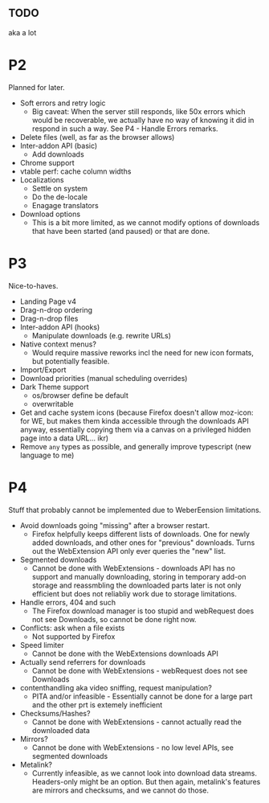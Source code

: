 TODO
---

aka a lot

P2
===

Planned for later.

* Soft errors and retry logic
  * Big caveat: When the server still responds, like 50x errors which would be recoverable, we actually have no way of knowing it did in respond in such a way. See P4 - Handle Errors remarks.
* Delete files (well, as far as the browser allows)
* Inter-addon API (basic)
  * Add downloads
* Chrome support
* vtable perf: cache column widths
* Localizations
  * Settle on system
  * Do the de-locale
  * Enagage translators
* Download options
  * This is a bit more limited, as we cannot modify options of downloads that have been started (and paused) or that are done.

P3
===

Nice-to-haves.

* Landing Page v4
* Drag-n-drop ordering
* Drag-n-drop files
* Inter-addon API (hooks)
  * Manipulate downloads (e.g. rewrite URLs)
* Native context menus?
  * Would require massive reworks incl the need for new icon formats, but potentially feasible.
* Import/Export
* Download priorities (manual scheduling overrides)
* Dark Theme support
  * os/browser define be default
  * overwritable
* Get and cache system icons (because Firefox doesn't allow moz-icon: for WE, but makes them kinda accessible through the downloads API anyway, essentially copying them via a canvas on a privileged hidden page into a data URL... ikr)
* Remove `any` types as possible, and generally improve typescript (new language to me)

P4
===

Stuff that probably cannot be implemented due to WeberEension limitations.

* Avoid downloads going "missing" after a browser restart.
  * Firefox helpfully keeps different lists of downloads. One for newly added downloads, and other ones for "previous" downloads. Turns out the WebExtension API only ever queries the "new" list.
* Segmented downloads
  * Cannot be done with WebExtensions - downloads API has no support and manually downloading, storing in temporary add-on storage and reassmbling the downloaded parts later is not only efficient but does not reliabliy work due to storage limitations.
* Handle errors, 404 and such
  * The Firefox download manager is too stupid and webRequest does not see Downloads, so cannot be done right now.
* Conflicts: ask when a file exists
  * Not supported by Firefox
* Speed limiter
  * Cannot be done with the WebExtensions downloads API
* Actually send referrers for downloads
  * Cannot be done with WebExtensions - webRequest does not see Downloads
* contenthandling aka video sniffing, request manipulation?
  * PITA and/or infeasible - Essentially cannot be done for a large part and the other prt is extemely inefficient
* Checksums/Hashes?
  * Cannot be done with WebExtensions - cannot actually read the downloaded data
* Mirrors?
  * Cannot be done with WebExtensions - no low level APIs, see segmented downloads
* Metalink?
  * Currently infeasible, as we cannot look into download data streams.
    Headers-only might be an option.
    But then again, metalink's features are mirrors and checksums, and we cannot do those.
